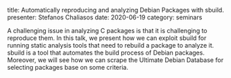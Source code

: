 title: Automatically reproducing and analyzing Debian Packages with sbuild.
presenter: Stefanos Chaliasos
date: 2020-06-19
category: seminars

A challenging issue in analyzing C packages is that it is challenging to reproduce them. In this talk, we present how we can exploit sbuild for running static analysis tools that need to rebuild a package to analyze it. sbuild is a tool that automates the build process of Debian packages. Moreover, we will see how we can scrape the Ultimate Debian Database for selecting packages base on some criteria.
